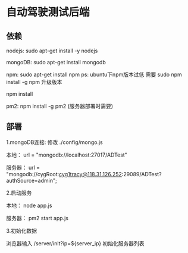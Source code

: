 # 自动驾驶测试后端

## 依赖

nodejs: sudo apt-get install -y nodejs

mongoDB: sudo apt-get install mongodb

npm: sudo apt-get install npm
ps: ubuntu下npm版本过低 需要 sudo npm install -g npm 升级版本

npm install

pm2: npm install -g pm2 (服务器部署时需要)

## 部署

1.mongoDB连接: 修改 ./config/mongo.js 

本地： url = "mongodb://localhost:27017/ADTest"

服务器： url = "mongodb://cygRoot:cyg1tracy@118.31.126.252:29089/ADTest?authSource=admin";

2.启动服务 

本地： node app.js

服务器： pm2 start app.js

3.初始化数据

浏览器输入 /server/init?ip=${server_ip} 初始化服务器列表



